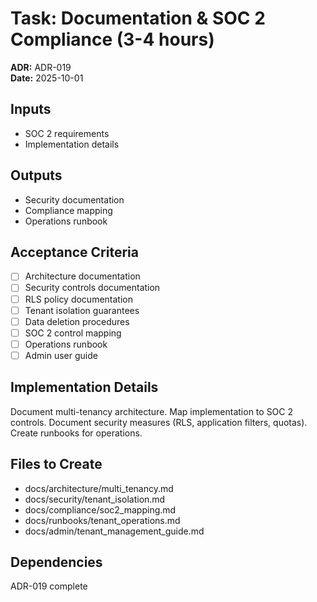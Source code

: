 # Task: Documentation & SOC 2 Compliance (3-4 hours)
**ADR:** ADR-019  
**Date:** 2025-10-01

## Inputs
- SOC 2 requirements
- Implementation details

## Outputs
- Security documentation
- Compliance mapping
- Operations runbook

## Acceptance Criteria
- [ ] Architecture documentation
- [ ] Security controls documentation
- [ ] RLS policy documentation
- [ ] Tenant isolation guarantees
- [ ] Data deletion procedures
- [ ] SOC 2 control mapping
- [ ] Operations runbook
- [ ] Admin user guide

## Implementation Details
Document multi-tenancy architecture. Map implementation to SOC 2 controls. Document security measures (RLS, application filters, quotas). Create runbooks for operations.

## Files to Create
- docs/architecture/multi_tenancy.md
- docs/security/tenant_isolation.md
- docs/compliance/soc2_mapping.md
- docs/runbooks/tenant_operations.md
- docs/admin/tenant_management_guide.md

## Dependencies
ADR-019 complete